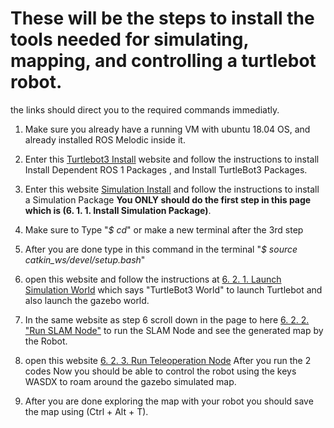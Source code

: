# These will be the steps to install the tools needed for simulating, mapping, and controlling a turtlebot robot.

the links should direct you to the required commands immediatly.

1. Make sure you already have a running VM with ubuntu 18.04 OS, and already installed ROS Melodic inside it.
2. Enter this [Turtlebot3 Install](https://emanual.robotis.com/docs/en/platform/turtlebot3/quick-start/#pc-setup) website and follow the instructions to install Install Dependent ROS 1 Packages , and Install TurtleBot3 Packages.
3. Enter this website [Simulation Install](https://emanual.robotis.com/docs/en/platform/turtlebot3/simulation/#install-simulation-package) and follow the instructions to install a Simulation Package **You ONLY should  do the first step in this page which is (6. 1. 1. Install Simulation Package)**.
4. Make sure to Type "*$ cd*" or make a new terminal after the 3rd step
5. After you are done type in this command in the terminal "*$ source catkin_ws/devel/setup.bash*"

6. open this website and follow the instructions at [6. 2. 1. Launch Simulation World](https://emanual.robotis.com/docs/en/platform/turtlebot3/slam_simulation/#launch-simulation-world-1) which says "TurtleBot3 World" to launch Turtlebot and also launch the gazebo world.
7. In the same website as step 6 scroll down in the page to here [6. 2. 2. "Run SLAM Node"](https://emanual.robotis.com/docs/en/platform/turtlebot3/slam_simulation/#run-slam-node-1) to run the SLAM Node and see the generated map by the Robot.

6. open this website [6. 2. 3. Run Teleoperation Node](https://emanual.robotis.com/docs/en/platform/turtlebot3/slam_simulation/#run-teleoperation-node-1) After you run the 2 codes Now you should be able to control the robot using the keys WASDX to roam around the gazebo simulated map.
7. After you are done exploring the map with your robot you should save the map using (Ctrl + Alt + T).
